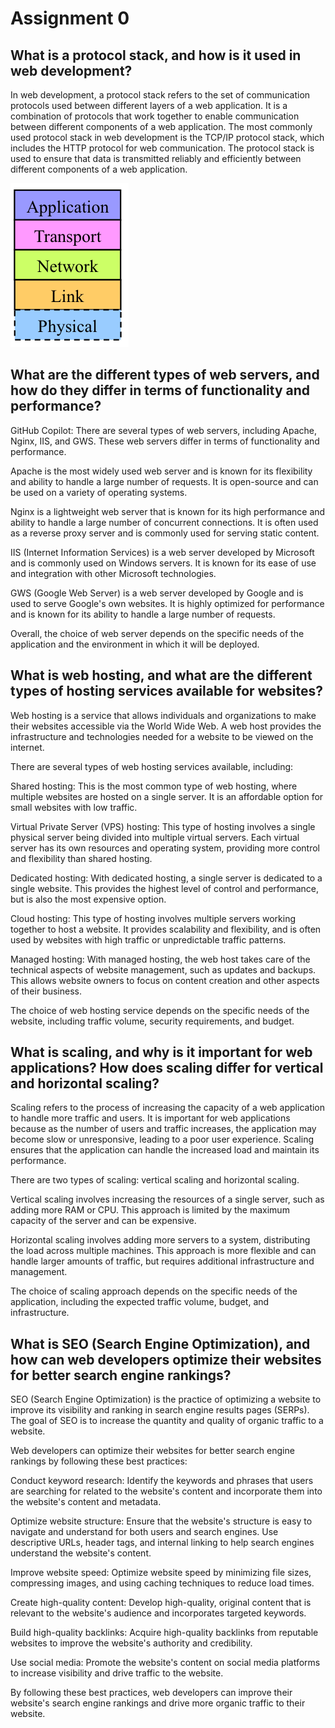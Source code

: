 # Assignment 0

## What is a protocol stack, and how is it used in web development?
In web development, a protocol stack refers to the set of communication protocols used between different layers of a web application. It is a combination of protocols that work together to enable communication between different components of a web application. The most commonly used protocol stack in web development is the TCP/IP protocol stack, which includes the HTTP protocol for web communication. The protocol stack is used to ensure that data is transmitted reliably and efficiently between different components of a web application.

![Alt text](image.png)


## What are the different types of web servers, and how do they differ in terms of functionality and performance?
GitHub Copilot: There are several types of web servers, including Apache, Nginx, IIS, and GWS. These web servers differ in terms of functionality and performance. 

Apache is the most widely used web server and is known for its flexibility and ability to handle a large number of requests. It is open-source and can be used on a variety of operating systems. 

Nginx is a lightweight web server that is known for its high performance and ability to handle a large number of concurrent connections. It is often used as a reverse proxy server and is commonly used for serving static content.

IIS (Internet Information Services) is a web server developed by Microsoft and is commonly used on Windows servers. It is known for its ease of use and integration with other Microsoft technologies.

GWS (Google Web Server) is a web server developed by Google and is used to serve Google's own websites. It is highly optimized for performance and is known for its ability to handle a large number of requests. 

Overall, the choice of web server depends on the specific needs of the application and the environment in which it will be deployed.

## What is web hosting, and what are the different types of hosting services available for websites?

Web hosting is a service that allows individuals and organizations to make their websites accessible via the World Wide Web. A web host provides the infrastructure and technologies needed for a website to be viewed on the internet.

There are several types of web hosting services available, including:

Shared hosting: This is the most common type of web hosting, where multiple websites are hosted on a single server. It is an affordable option for small websites with low traffic.

Virtual Private Server (VPS) hosting: This type of hosting involves a single physical server being divided into multiple virtual servers. Each virtual server has its own resources and operating system, providing more control and flexibility than shared hosting.

Dedicated hosting: With dedicated hosting, a single server is dedicated to a single website. This provides the highest level of control and performance, but is also the most expensive option.

Cloud hosting: This type of hosting involves multiple servers working together to host a website. It provides scalability and flexibility, and is often used by websites with high traffic or unpredictable traffic patterns.

Managed hosting: With managed hosting, the web host takes care of the technical aspects of website management, such as updates and backups. This allows website owners to focus on content creation and other aspects of their business.

The choice of web hosting service depends on the specific needs of the website, including traffic volume, security requirements, and budget.


## What is scaling, and why is it important for web applications? How does scaling differ for vertical and horizontal scaling?
Scaling refers to the process of increasing the capacity of a web application to handle more traffic and users. It is important for web applications because as the number of users and traffic increases, the application may become slow or unresponsive, leading to a poor user experience. Scaling ensures that the application can handle the increased load and maintain its performance.

There are two types of scaling: vertical scaling and horizontal scaling.

Vertical scaling involves increasing the resources of a single server, such as adding more RAM or CPU. This approach is limited by the maximum capacity of the server and can be expensive.

Horizontal scaling involves adding more servers to a system, distributing the load across multiple machines. This approach is more flexible and can handle larger amounts of traffic, but requires additional infrastructure and management.

The choice of scaling approach depends on the specific needs of the application, including the expected traffic volume, budget, and infrastructure.

## What is SEO (Search Engine Optimization), and how can web developers optimize their websites for better search engine rankings?

SEO (Search Engine Optimization) is the practice of optimizing a website to improve its visibility and ranking in search engine results pages (SERPs). The goal of SEO is to increase the quantity and quality of organic traffic to a website.

Web developers can optimize their websites for better search engine rankings by following these best practices:

Conduct keyword research: Identify the keywords and phrases that users are searching for related to the website's content and incorporate them into the website's content and metadata.

Optimize website structure: Ensure that the website's structure is easy to navigate and understand for both users and search engines. Use descriptive URLs, header tags, and internal linking to help search engines understand the website's content.

Improve website speed: Optimize website speed by minimizing file sizes, compressing images, and using caching techniques to reduce load times.

Create high-quality content: Develop high-quality, original content that is relevant to the website's audience and incorporates targeted keywords.

Build high-quality backlinks: Acquire high-quality backlinks from reputable websites to improve the website's authority and credibility.

Use social media: Promote the website's content on social media platforms to increase visibility and drive traffic to the website.

By following these best practices, web developers can improve their website's search engine rankings and drive more organic traffic to their website.
